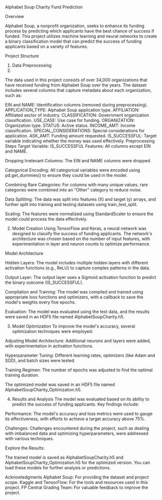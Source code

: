 Alphabet Soup Charity Fund Prediction

Overview

Alphabet Soup, a nonprofit organization, seeks to enhance its funding process by predicting which applicants have the best chance of success if funded. This project utilizes machine learning and neural networks to create a binary classification model that can predict the success of funding applicants based on a variety of features.

Project Structure

1. Data Preprocessing
2. 
The data used in this project consists of over 34,000 organizations that have received funding from Alphabet Soup over the years. The dataset includes several columns that capture metadata about each organization, such as:

EIN and NAME: Identification columns (removed during preprocessing).
APPLICATION_TYPE: Alphabet Soup application type.
AFFILIATION: Affiliated sector of industry.
CLASSIFICATION: Government organization classification.
USE_CASE: Use case for funding.
ORGANIZATION: Organization type.
STATUS: Active status.
INCOME_AMT: Income classification.
SPECIAL_CONSIDERATIONS: Special considerations for application.
ASK_AMT: Funding amount requested.
IS_SUCCESSFUL: Target variable indicating whether the money was used effectively.
Preprocessing Steps
Target Variable: IS_SUCCESSFUL
Features: All columns except EIN and NAME.

Dropping Irrelevant Columns: The EIN and NAME columns were dropped.

Categorical Encoding: All categorical variables were encoded using pd.get_dummies() to ensure they could be used in the model.

Combining Rare Categories: For columns with many unique values, rare categories were combined into an "Other" category to reduce noise.

Data Splitting: The data was split into features (X) and target (y) arrays, and further split into training and testing datasets using train_test_split.

Scaling: The features were normalized using StandardScaler to ensure the model could process the data effectively.

2. Model Creation
Using TensorFlow and Keras, a neural network was designed to classify the success of funding applicants. The network's architecture was chosen based on the number of input features, with experimentation in layer and neuron counts to optimize performance.

Model Architecture

Hidden Layers: The model includes multiple hidden layers with different activation functions (e.g., ReLU) to capture complex patterns in the data.

Output Layer: The output layer uses a Sigmoid activation function to predict the binary outcome (IS_SUCCESSFUL).

Compilation and Training: The model was compiled and trained using appropriate loss functions and optimizers, with a callback to save the model's weights every five epochs.

Evaluation: The model was evaluated using the test data, and the results were saved in an HDF5 file named AlphabetSoupCharity.h5.

3. Model Optimization
To improve the model's accuracy, several optimization techniques were employed:

Adjusting Model Architecture: Additional neurons and layers were added, with experimentation in activation functions.

Hyperparameter Tuning: Different learning rates, optimizers (like Adam and SGD), and batch sizes were tested.

Training Regimen: The number of epochs was adjusted to find the optimal training duration.

The optimized model was saved in an HDF5 file named AlphabetSoupCharity_Optimization.h5.

4. Results and Analysis
The model was evaluated based on its ability to predict the success of funding applicants. Key findings include:

Performance: The model's accuracy and loss metrics were used to gauge its effectiveness, with efforts to achieve a target accuracy above 75%.

Challenges: Challenges encountered during the project, such as dealing with imbalanced data and optimizing hyperparameters, were addressed with various techniques.

Explore the Results:

The trained model is saved as AlphabetSoupCharity.h5 and AlphabetSoupCharity_Optimization.h5 for the optimized version. You can load these models for further analysis or predictions.


Acknowledgments
Alphabet Soup: For providing the dataset and project scope.
Kaggle and TensorFlow: For the tools and resources used in this project.
FP Central Grading Team: For valuable feedback to improve the project.

